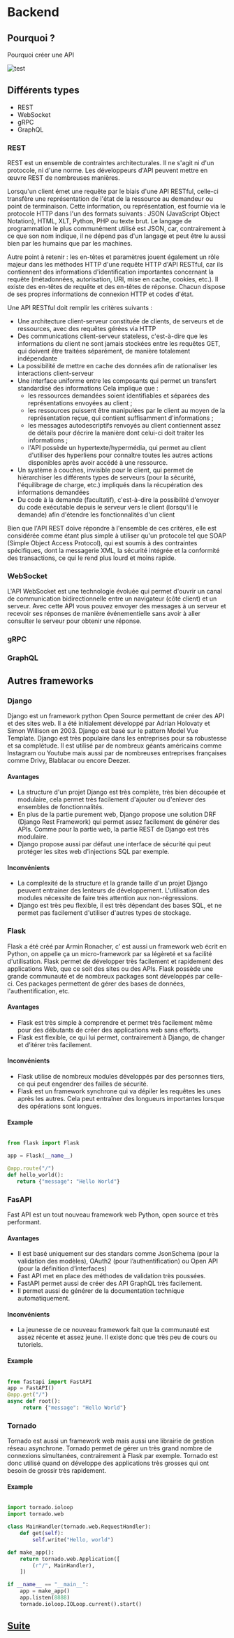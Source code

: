 # Backend

## Pourquoi ?

Pourquoi créer une API

![test](../docs/modern_web_app.png)

## Différents types

- REST
- WebSocket
- gRPC
- GraphQL

### REST

REST est un ensemble de contraintes architecturales. Il ne s'agit ni d'un protocole, ni d'une norme. Les développeurs d'API peuvent mettre en œuvre REST de nombreuses manières.

Lorsqu'un client émet une requête par le biais d'une API RESTful, celle-ci transfère une représentation de l'état de la ressource au demandeur ou point de terminaison. Cette information, ou représentation, est fournie via le protocole HTTP dans l'un des formats suivants : JSON (JavaScript Object Notation), HTML, XLT, Python, PHP ou texte brut. Le langage de programmation le plus communément utilisé est JSON, car, contrairement à ce que son nom indique, il ne dépend pas d'un langage et peut être lu aussi bien par les humains que par les machines. 

Autre point à retenir : les en-têtes et paramètres jouent également un rôle majeur dans les méthodes HTTP d'une requête HTTP d'API RESTful, car ils contiennent des informations d'identification importantes concernant la requête (métadonnées, autorisation, URI, mise en cache, cookies, etc.). Il existe des en-têtes de requête et des en-têtes de réponse. Chacun dispose de ses propres informations de connexion HTTP et codes d'état.

Une API RESTful doit remplir les critères suivants :

- Une architecture client-serveur constituée de clients, de serveurs et de ressources, avec des requêtes gérées via HTTP
- Des communications client-serveur stateless, c'est-à-dire que les informations du client ne sont jamais stockées entre les requêtes GET, qui doivent être traitées séparément, de manière totalement indépendante
- La possibilité de mettre en cache des données afin de rationaliser les interactions client-serveur
- Une interface uniforme entre les composants qui permet un transfert standardisé des informations Cela implique que :
    - les ressources demandées soient identifiables et séparées des représentations envoyées au client ;
    - les ressources puissent être manipulées par le client au moyen de la représentation reçue, qui contient suffisamment d'informations ;
    - les messages autodescriptifs renvoyés au client contiennent assez de détails pour décrire la manière dont celui-ci doit traiter les informations ;
    - l'API possède un hypertexte/hypermédia, qui permet au client d'utiliser des hyperliens pour connaître toutes les autres actions disponibles après avoir accédé à une ressource.
- Un système à couches, invisible pour le client, qui permet de hiérarchiser les différents types de serveurs (pour la sécurité, l'équilibrage de charge, etc.) impliqués dans la récupération des informations demandées
- Du code à la demande (facultatif), c'est-à-dire la possibilité d'envoyer du code exécutable depuis le serveur vers le client (lorsqu'il le demande) afin d'étendre les fonctionnalités d'un client 

Bien que l'API REST doive répondre à l'ensemble de ces critères, elle est considérée comme étant plus simple à utiliser qu'un protocole tel que SOAP (Simple Object Access Protocol), qui est soumis à des contraintes spécifiques, dont la messagerie XML, la sécurité intégrée et la conformité des transactions, ce qui le rend plus lourd et moins rapide.

### WebSocket

L'API WebSocket est une technologie évoluée qui permet d'ouvrir un canal de communication bidirectionnelle entre un navigateur (côté client) et un serveur. Avec cette API vous pouvez envoyer des messages à un serveur et recevoir ses réponses de manière événementielle sans avoir à aller consulter le serveur pour obtenir une réponse.

### gRPC

### GraphQL




## Autres frameworks

### Django

Django est un framework python Open Source permettant de créer des API et des sites web. Il a été initialement développé par Adrian Holovaty et Simon Willison en 2003. Django est basé sur le pattern Model Vue Template.
Django est très populaire dans les entreprises pour sa robustesse et sa complétude. Il est utilisé par de nombreux géants américains comme Instagram ou  Youtube mais aussi par de nombreuses entreprises françaises comme Drivy, Blablacar ou encore Deezer.

#### Avantages
- La structure d'un projet Django est très complète, très bien découpée et modulaire, cela permet très facilement d'ajouter ou d'enlever des ensembles de fonctionnalités.
- En plus de la partie purement web, Django propose une solution DRF (Django Rest Framework) qui permet assez facilement de générer des APIs. Comme pour la partie web, la partie REST de Django est très modulaire.
- Django propose aussi par défaut une interface de sécurité qui peut protéger les sites web d'injections SQL par exemple.

#### Inconvénients 
- La complexité de la structure et la grande taille  d'un projet Django peuvent entrainer des lenteurs de développement. L'utilisation des modules nécessite de faire très attention aux non-régressions.
- Django est très peu flexible, il est très dépendant des bases SQL, et ne permet pas facilement d'utiliser d'autres types de stockage. 


### Flask
 Flask a été créé par Armin Ronacher, c’ est aussi un framework web écrit en Python, on appelle ça un micro-framework par sa légèreté et sa facilité d'utilisation. Flask permet de développer très facilement et rapidement des applications Web, que ce soit des sites ou des APIs. 
Flask possède une grande communauté et de nombreux packages sont développés par celle-ci. Ces packages permettent de gérer des bases de données, l'authentification, etc.

#### Avantages
- Flask est très simple à comprendre et permet très facilement même pour des débutants  de créer des applications web sans efforts.
- Flask est flexible, ce qui lui permet, contrairement à Django, de changer et d’itérer très facilement. 

#### Inconvénients 
- Flask utilise de nombreux modules développés par des personnes tiers, ce qui peut engendrer des failles de sécurité. 
- Flask est un framework synchrone qui va dépiler les requêtes les unes après les autres. Cela peut entraîner des longueurs importantes lorsque des opérations sont longues. 

#### Example
 
 ```python

from flask import Flask

app = Flask(__name__)

@app.route("/")
def hello_world():
    return {"message": "Hello World"}

```
### FasAPI

Fast API est un tout nouveau framework web Python, open source et très performant.

#### Avantages
- Il est basé uniquement sur des standars comme JsonSchema (pour la validation des modèles), OAuth2 (pour l’authentification) ou Open API (pour la définition d’interfaces)
- Fast API met en place des méthodes de validation très poussées.
- FastAPI permet aussi de créer des API GraphQL très facilement. 
- Il permet aussi de générer de la documentation technique automatiquement. 

#### Inconvénients 
- La jeunesse de ce nouveau framework fait que la communauté est assez récente et assez jeune. Il existe donc que très peu de cours ou tutoriels.


#### Example

```python

from fastapi import FastAPI
app = FastAPI()   
@app.get("/") 
async def root():
     return {"message": "Hello World"}

```

### Tornado

Tornado est aussi un framework web mais aussi une librairie de gestion réseau asynchrone. Tornado permet de gérer un très grand nombre de connexions simultanées, contrairement à Flask par exemple. Tornado est donc utilisé quand on développe des applications très grosses qui ont besoin de grossir très rapidement. 

#### Example 

```python

import tornado.ioloop
import tornado.web

class MainHandler(tornado.web.RequestHandler):
    def get(self):
        self.write("Hello, world")

def make_app():
    return tornado.web.Application([
        (r"/", MainHandler),
    ])

if __name__ == "__main__":
    app = make_app()
    app.listen(8888)
    tornado.ioloop.IOLoop.current().start()


```

## [Suite](ARCHITECURE.md)
